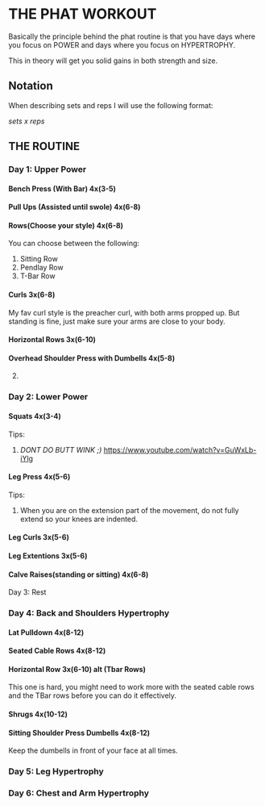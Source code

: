 # THE PHAT WORKOUT
Basically the principle behind the phat routine is that you have days where you focus on POWER and days where you focus on HYPERTROPHY. 

This in theory will get you solid gains in both strength and size. 
## Notation
When describing sets and reps I will use the following format:

*sets x reps*




## THE ROUTINE

### Day 1: Upper Power
#### Bench Press (With Bar) 4x(3-5)
#### Pull Ups (Assisted until swole) 4x(6-8)
#### Rows(Choose your style) 4x(6-8)
You can choose between the following:
1. Sitting Row
2. Pendlay Row
3. T-Bar Row

#### Curls 3x(6-8)
My fav curl style is the preacher curl, with both arms propped up. But standing is fine, just make sure your arms are close to your body.

#### Horizontal Rows 3x(6-10)
#### Overhead Shoulder Press with Dumbells 4x(5-8) 






2. 
### Day 2: Lower Power
#### Squats 4x(3-4)
Tips:
1. *DONT DO BUTT WINK ;)*
https://www.youtube.com/watch?v=GuWxLb-iYlg

#### Leg Press 4x(5-6)
Tips:
1. When you are on the extension part of the movement, do not fully extend so your knees are indented. 
#### Leg Curls 3x(5-6)
#### Leg Extentions 3x(5-6)
#### Calve Raises(standing or sitting) 4x(6-8)

Day 3: Rest
### Day 4: Back and Shoulders Hypertrophy
#### Lat Pulldown 4x(8-12)
#### Seated Cable Rows 4x(8-12)
#### Horizontal Row  3x(6-10) alt (Tbar Rows)
This one is hard, you might need to work more with the seated cable rows and the TBar rows before you can do it effectively. 
#### Shrugs 4x(10-12)
#### Sitting Shoulder Press Dumbells 4x(8-12)
Keep the dumbells in front of your face at all times.



### Day 5: Leg Hypertrophy
### Day 6: Chest and Arm Hypertrophy